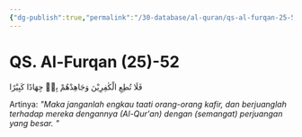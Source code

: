 ```yaml
---
{"dg-publish":true,"permalink":"/30-database/al-quran/qs-al-furqan-25-52/"}
---
```



# QS. Al-Furqan (25)-52
فَلَا تُطِعِ الْكٰفِرِيْنَ وَجَاهِدْهُمْ بِهٖ جِهَادًا كَبِيْرًا 

Artinya: *"Maka janganlah engkau taati orang-orang kafir, dan berjuanglah terhadap mereka dengannya (Al-Qur'an) dengan (semangat) perjuangan yang besar. "*

